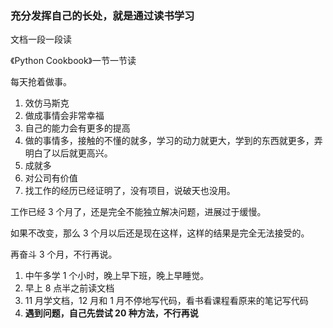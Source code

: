 
### 充分发挥自己的长处，就是通过读书学习  

文档一段一段读  

《Python Cookbook》一节一节读  

每天抢着做事。  
1. 效仿马斯克
2. 做成事情会非常幸福
3. 自己的能力会有更多的提高 
4. 做的事情多，接触的不懂的就多，学习的动力就更大，学到的东西就更多，弄明白了以后就更高兴。
5. 成就多
6. 对公司有价值  
7. 找工作的经历已经证明了，没有项目，说破天也没用。  


工作已经 3 个月了，还是完全不能独立解决问题，进展过于缓慢。  

如果不改变，那么 3 个月以后还是现在这样，这样的结果是完全无法接受的。  

再奋斗 3 个月，不行再说。  

1. 中午多学 1 个小时，晚上早下班，晚上早睡觉。
2. 早上 8 点半之前读文档  
3. 11 月学文档，12 月和 1 月不停地写代码，看书看课程看原来的笔记写代码    
4. **遇到问题，自己先尝试 20 种方法，不行再说**  


